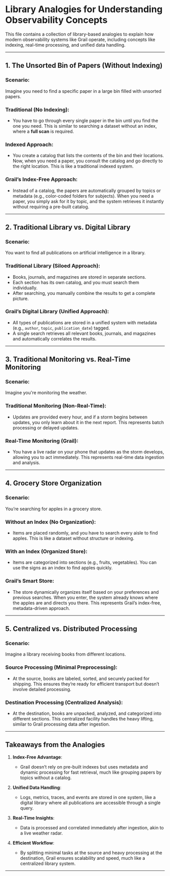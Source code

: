 
# Library Analogies for Understanding Observability Concepts

This file contains a collection of library-based analogies to explain how modern observability systems like Grail operate, including concepts like indexing, real-time processing, and unified data handling.

---

## **1. The Unsorted Bin of Papers (Without Indexing)**
### Scenario:
Imagine you need to find a specific paper in a large bin filled with unsorted papers.

### Traditional (No Indexing):
- You have to go through every single paper in the bin until you find the one you need. This is similar to searching a dataset without an index, where a **full scan** is required.

### Indexed Approach:
- You create a catalog that lists the contents of the bin and their locations. Now, when you need a paper, you consult the catalog and go directly to the right location. This is like a traditional indexed system.

### Grail’s Index-Free Approach:
- Instead of a catalog, the papers are automatically grouped by topics or metadata (e.g., color-coded folders for subjects). When you need a paper, you simply ask for it by topic, and the system retrieves it instantly without requiring a pre-built catalog.

---

## **2. Traditional Library vs. Digital Library**
### Scenario:
You want to find all publications on artificial intelligence in a library.

### Traditional Library (Siloed Approach):
- Books, journals, and magazines are stored in separate sections.
- Each section has its own catalog, and you must search them individually.
- After searching, you manually combine the results to get a complete picture.

### Grail’s Digital Library (Unified Approach):
- All types of publications are stored in a unified system with metadata (e.g., `author`, `topic`, `publication_date`) tagged.
- A single search retrieves all relevant books, journals, and magazines and automatically correlates the results.

---

## **3. Traditional Monitoring vs. Real-Time Monitoring**
### Scenario:
Imagine you're monitoring the weather.

### Traditional Monitoring (Non-Real-Time):
- Updates are provided every hour, and if a storm begins between updates, you only learn about it in the next report. This represents batch processing or delayed updates.

### Real-Time Monitoring (Grail):
- You have a live radar on your phone that updates as the storm develops, allowing you to act immediately. This represents real-time data ingestion and analysis.

---

## **4. Grocery Store Organization**
### Scenario:
You’re searching for apples in a grocery store.

### Without an Index (No Organization):
- Items are placed randomly, and you have to search every aisle to find apples. This is like a dataset without structure or indexing.

### With an Index (Organized Store):
- Items are categorized into sections (e.g., fruits, vegetables). You can use the signs as an index to find apples quickly.

### Grail’s Smart Store:
- The store dynamically organizes itself based on your preferences and previous searches. When you enter, the system already knows where the apples are and directs you there. This represents Grail’s index-free, metadata-driven approach.

---

## **5. Centralized vs. Distributed Processing**
### Scenario:
Imagine a library receiving books from different locations.

### Source Processing (Minimal Preprocessing):
- At the source, books are labeled, sorted, and securely packed for shipping. This ensures they’re ready for efficient transport but doesn’t involve detailed processing.

### Destination Processing (Centralized Analysis):
- At the destination, books are unpacked, analyzed, and categorized into different sections. This centralized facility handles the heavy lifting, similar to Grail processing data after ingestion.

---

## **Takeaways from the Analogies**
1. **Index-Free Advantage**:
   - Grail doesn’t rely on pre-built indexes but uses metadata and dynamic processing for fast retrieval, much like grouping papers by topics without a catalog.

2. **Unified Data Handling**:
   - Logs, metrics, traces, and events are stored in one system, like a digital library where all publications are accessible through a single query.

3. **Real-Time Insights**:
   - Data is processed and correlated immediately after ingestion, akin to a live weather radar.

4. **Efficient Workflow**:
   - By splitting minimal tasks at the source and heavy processing at the destination, Grail ensures scalability and speed, much like a centralized library system.

---
